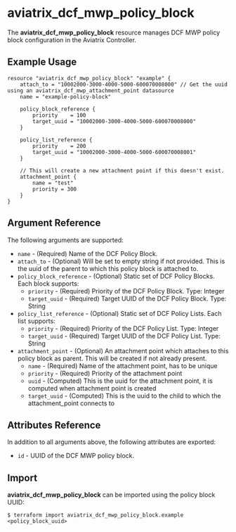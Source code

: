 # aviatrix_dcf_mwp_policy_block

The **aviatrix_dcf_mwp_policy_block** resource manages DCF MWP policy block configuration in the Aviatrix Controller.

## Example Usage

```hcl
resource "aviatrix_dcf_mwp_policy_block" "example" {
    attach_to = "10002000-3000-4000-5000-600070008000" // Get the uuid using an aviatrix_dcf_mwp_attachment_point datasource
    name = "example-policy-block"
    
    policy_block_reference {
        priority    = 100
        target_uuid = "10002000-3000-4000-5000-600070008000"
    }
    
    policy_list_reference {
        priority    = 200
        target_uuid = "10002000-3000-4000-5000-600070008001"
    }

    // This will create a new attachment point if this doesn't exist.
    attachment_point {
        name = "test"
        priority = 300
    }
}
```

## Argument Reference

The following arguments are supported:

* `name` - (Required) Name of the DCF Policy Block.
* `attach_to` - (Optional) Will be set to empty string if not provided. This is the uuid of the parent to which this policy block is attached to.
* `policy_block_reference` - (Optional) Static set of DCF Policy Blocks. Each block supports:
    * `priority` - (Required) Priority of the DCF Policy Block. Type: Integer
    * `target_uuid` - (Required) Target UUID of the DCF Policy Block. Type: String
* `policy_list_reference` - (Optional) Static set of DCF Policy Lists. Each list supports:
    * `priority` - (Required) Priority of the DCF Policy List. Type: Integer
    * `target_uuid` - (Required) Target UUID of the DCF Policy List. Type: String
* `attachment_point` - (Optional) An attachment point which attaches to this policy block as parent. This will be created if not already present.
    * `name` - (Required) Name of the attachment point, has to be unique
    * `priority` - (Required) Priority of the attachment point
    * `uuid` - (Computed) This is the uuid for the attachment point, it is computed when attachment point is created
    * `target_uuid` - (Computed) This is the uuid to the child to which the attachment_point connects to

## Attributes Reference

In addition to all arguments above, the following attributes are exported:

* `id` - UUID of the DCF MWP policy block.

## Import

**aviatrix_dcf_mwp_policy_block** can be imported using the policy block UUID:

```
$ terraform import aviatrix_dcf_mwp_policy_block.example <policy_block_uuid>
```